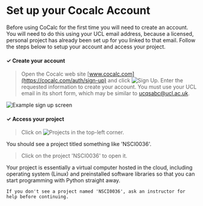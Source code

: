 # Set up your Cocalc Account

Before using CoCalc for the first time you will need to create an account. You will need to do this using your UCL email address, because a licensed, personal project has already been set up for you linked to that email. Follow the steps below to setup your account and access your project.

<h4> ✓  Create your account</h4>

> Open the Cocalc web site [www.cocalc.com](https://cocalc.com/auth/sign-up) and click ![Sign Up](sign_up.png). Enter the requested information to create your account. You must use your UCL email in its short form, which may be similar to [ucqsabc@ucl.ac.uk](https://myaccount.microsoft.com/?ref=MeControl).

![Example sign up screen](sign_up_2.png)

<h4> ✓ Access your project</h4>

> Click on ![Projects](cocalc_projects.png) in the top-left corner.

You should see a project titled something like 'NSCI0036'.
> Click on the project 'NSCI0036' to open it.

Your project is essentially a virtual computer hosted in the cloud, including operating system (Linux) and preinstalled software libraries so that you can start programming with Python straight away.

```{attention}
If you don't see a project named 'NSCI0036', ask an instructor for help before continuing.
```